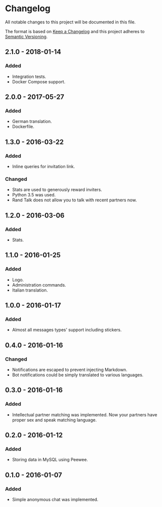 # Changelog
All notable changes to this project will be documented in this file.

The format is based on [Keep a Changelog](http://keepachangelog.com/en/1.0.0/)
and this project adheres to [Semantic Versioning](http://semver.org/spec/v2.0.0.html).

## 2.1.0 - 2018-01-14
### Added
- Integration tests.
- Docker Compose support.

## 2.0.0 - 2017-05-27
### Added
- German translation.
- Dockerfile.

## 1.3.0 - 2016-03-22
### Added
- Inline queries for invitation link.

### Changed
- Stats are used to generously reward inviters.
- Python 3.5 was used.
- Rand Talk does not allow you to talk with recent partners now.

## 1.2.0 - 2016-03-06
### Added
- Stats.

## 1.1.0 - 2016-01-25
### Added
- Logo.
- Administration commands.
- Italian translation.

## 1.0.0 - 2016-01-17
### Added
- Almost all messages types' support including stickers.

## 0.4.0 - 2016-01-16
### Changed
- Notifications are escaped to prevent injecting Markdown.
- Bot notifications could be simply translated to various languages.

## 0.3.0 - 2016-01-16
### Added
- Intellectual partner matching was implemented. Now your partners have proper sex and speak matching language.

## 0.2.0 - 2016-01-12
### Added
- Storing data in MySQL using Peewee.

## 0.1.0 - 2016-01-07
### Added
- Simple anonymous chat was implemented.

